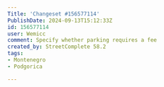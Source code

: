 ```yaml
---
Title: 'Changeset #156577114'
PublishDate: 2024-09-13T15:12:33Z
id: 156577114
user: Wemicc
comment: Specify whether parking requires a fee
created_by: StreetComplete 58.2
tags:
- Montenegro
- Podgorica

---
```

